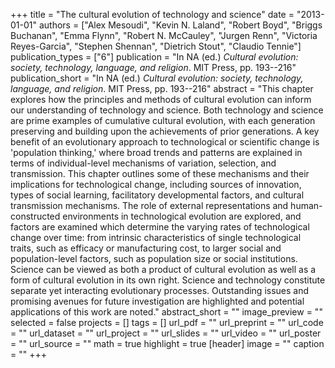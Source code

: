 +++
title = "The cultural evolution of technology and science"
date = "2013-01-01"
authors = ["Alex Mesoudi", "Kevin N. Laland", "Robert Boyd", "Briggs Buchanan", "Emma Flynn", "Robert N. McCauley", "Jurgen Renn", "Victoria Reyes-Garcia", "Stephen Shennan", "Dietrich Stout", "Claudio Tennie"]
publication_types = ["6"]
publication = "In NA (ed.) _Cultural evolution: society, technology, language, and religion_. MIT Press, pp. 193--216"
publication_short = "In NA (ed.) _Cultural evolution: society, technology, language, and religion_. MIT Press, pp. 193--216"
abstract = "This chapter explores how the principles and methods of cultural evolution can inform our understanding of technology and science. Both technology and science are prime examples of cumulative cultural evolution, with each generation preserving and building upon the achievements of prior generations. A key benefit of an evolutionary approach to technological or scientific change is 'population thinking,' where broad trends and patterns are explained in terms of individual-level mechanisms of variation, selection, and transmission. This chapter outlines some of these mechanisms and their implications for technological change, including sources of innovation, types of social learning, facilitatory developmental factors, and cultural transmission mechanisms. The role of external representations and human-constructed environments in technological evolution are explored, and factors are examined which determine the varying rates of technological change over time: from intrinsic characteristics of single technological traits, such as efficacy or manufacturing cost, to larger social and population-level factors, such as population size or social institutions. Science can be viewed as both a product of cultural evolution as well as a form of cultural evolution in its own right. Science and technology constitute separate yet interacting evolutionary processes. Outstanding issues and promising avenues for future investigation are highlighted and potential applications of this work are noted."
abstract_short = ""
image_preview = ""
selected = false
projects = []
tags = []
url_pdf = ""
url_preprint = ""
url_code = ""
url_dataset = ""
url_project = ""
url_slides = ""
url_video = ""
url_poster = ""
url_source = ""
math = true
highlight = true
[header]
image = ""
caption = ""
+++
